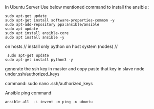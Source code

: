 In Ubuntu Server Use below mentioned command to install the ansible :

      
    sudo apt-get update
    sudo apt-get install software-properties-common -y
    sudo apt-add-repository ppa:ansible/ansible
    sudo apt update
    sudo apt install ansible-core
    sudo apt install ansible -y

on hosts // install only python on host system (nodes) //

     sudo apt-get update
    sudo apt-get install python3 -y


generate the ssh key in master and copy paste that key in slave node under.ssh/authorized_keys

command: sudo nano .ssh/authorized_keys

Ansible ping command


    ansible all  -i invent -m ping -u ubuntu

